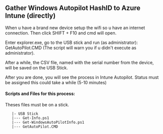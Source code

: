 ## Gather Windows Autopilot HashID to Azure Intune (directly)

When u have a brand new device setup the wifi so u have an internet connection.
Then click SHIFT + F10 and cmd will open.

Enter explorer.exe, go to the USB stick and run (as administrator):
GetAutoPilot.CMD
(The script will warn you if u didn't execute as administrator).

After a while, the CSV file, named with the serial number from the device, will be saved on the USB Stick.

After you are done, you will see the process in Intune Autopilot. Status must be assigned this could take a while (5-10 minutes)

#### Scripts and Files for this process:
Theses files must be on a stick. 

```
   |- USB Stick
   |--- Get-Info.ps1
   |--- Get-WindowsAutoPilotInfo.ps1
   |--- GetAutoPilot.CMD
```
